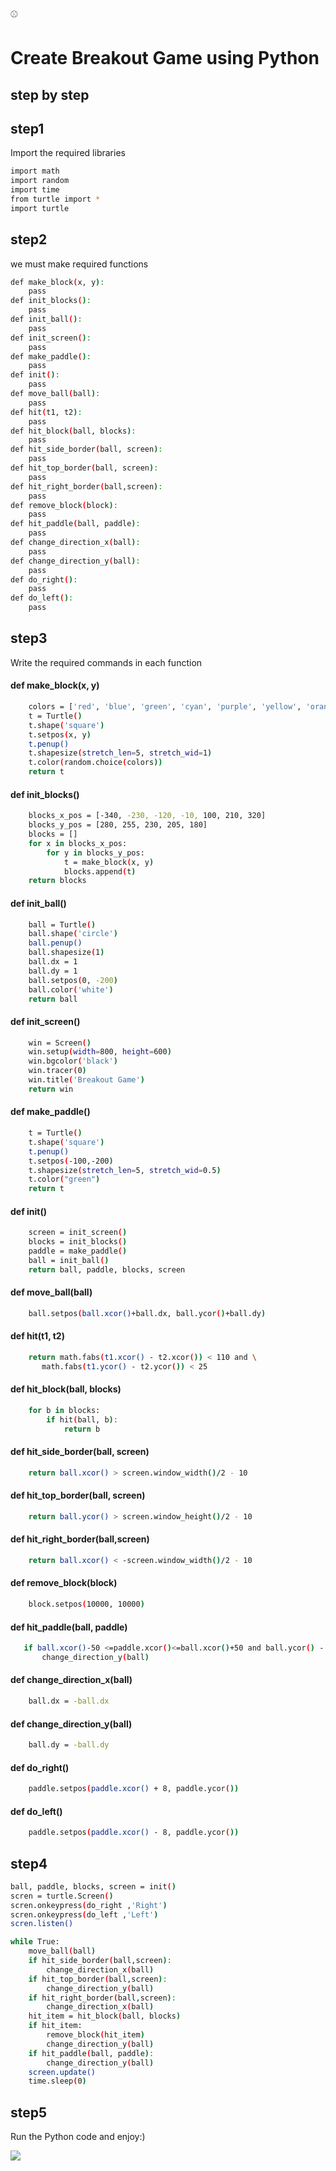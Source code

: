 <g-emoji class="g-emoji" alias="baseball" fallback-src="https://github.githubassets.com/images/icons/emoji/unicode/26be.png">⚾</g-emoji>
# Create Breakout Game using Python
## step by step

## step1
Import the required libraries
```bash
import math
import random
import time
from turtle import *
import turtle
```
## step2
we must make required functions
```bash
def make_block(x, y):
    pass
def init_blocks():
    pass 
def init_ball():
    pass
def init_screen():
    pass
def make_paddle():
    pass
def init():
    pass
def move_ball(ball):
    pass
def hit(t1, t2):
    pass
def hit_block(ball, blocks):
    pass
def hit_side_border(ball, screen):
    pass
def hit_top_border(ball, screen):
    pass
def hit_right_border(ball,screen):
    pass
def remove_block(block):
    pass 
def hit_paddle(ball, paddle):
    pass
def change_direction_x(ball):
    pass
def change_direction_y(ball):
    pass
def do_right():
    pass
def do_left():
    pass
```
## step3
Write the required commands in each function
#### def make_block(x, y)
```bash
    colors = ['red', 'blue', 'green', 'cyan', 'purple', 'yellow', 'orange']
    t = Turtle()
    t.shape('square')
    t.setpos(x, y)
    t.penup()
    t.shapesize(stretch_len=5, stretch_wid=1)
    t.color(random.choice(colors))
    return t
```
#### def init_blocks()
```bash
    blocks_x_pos = [-340, -230, -120, -10, 100, 210, 320]
    blocks_y_pos = [280, 255, 230, 205, 180]
    blocks = []
    for x in blocks_x_pos:
        for y in blocks_y_pos:
            t = make_block(x, y)            
            blocks.append(t)
    return blocks
```
#### def init_ball()
```bash
    ball = Turtle()
    ball.shape('circle')
    ball.penup()
    ball.shapesize(1)
    ball.dx = 1
    ball.dy = 1
    ball.setpos(0, -200)
    ball.color('white')
    return ball
```
#### def init_screen()
```bash
    win = Screen()
    win.setup(width=800, height=600)
    win.bgcolor('black')
    win.tracer(0)
    win.title('Breakout Game')
    return win
```
#### def make_paddle()
```bash
    t = Turtle()
    t.shape('square')
    t.penup()
    t.setpos(-100,-200)
    t.shapesize(stretch_len=5, stretch_wid=0.5)
    t.color("green")
    return t
```
#### def init()
```bash
    screen = init_screen()
    blocks = init_blocks()
    paddle = make_paddle()
    ball = init_ball()
    return ball, paddle, blocks, screen 
```
#### def move_ball(ball)
```bash
    ball.setpos(ball.xcor()+ball.dx, ball.ycor()+ball.dy)
```
#### def hit(t1, t2)
```bash
    return math.fabs(t1.xcor() - t2.xcor()) < 110 and \
       math.fabs(t1.ycor() - t2.ycor()) < 25
```
#### def hit_block(ball, blocks)
```bash
    for b in blocks:
        if hit(ball, b):
            return b
```

#### def hit_side_border(ball, screen)
```bash
    return ball.xcor() > screen.window_width()/2 - 10
```

#### def hit_top_border(ball, screen)
```bash
    return ball.ycor() > screen.window_height()/2 - 10
```


#### def hit_right_border(ball,screen)
```bash
    return ball.xcor() < -screen.window_width()/2 - 10
```
#### def remove_block(block)
```bash   
    block.setpos(10000, 10000)
```

#### def hit_paddle(ball, paddle)
```bash
   if ball.xcor()-50 <=paddle.xcor()<=ball.xcor()+50 and ball.ycor() - 20==paddle.ycor() :
       change_direction_y(ball)
```

#### def change_direction_x(ball)
```bash
    ball.dx = -ball.dx
```

#### def change_direction_y(ball)
```bash
    ball.dy = -ball.dy
```
#### def do_right()
```bash
    paddle.setpos(paddle.xcor() + 8, paddle.ycor())
```

#### def do_left()
```bash
    paddle.setpos(paddle.xcor() - 8, paddle.ycor())
```
## step4
```bash
ball, paddle, blocks, screen = init()
scren = turtle.Screen()   
scren.onkeypress(do_right ,'Right')
scren.onkeypress(do_left ,'Left')
scren.listen()

while True:
    move_ball(ball)
    if hit_side_border(ball,screen):
        change_direction_x(ball)
    if hit_top_border(ball,screen):
        change_direction_y(ball)
    if hit_right_border(ball,screen):
        change_direction_x(ball)
    hit_item = hit_block(ball, blocks)
    if hit_item:
        remove_block(hit_item)
        change_direction_y(ball)
    if hit_paddle(ball, paddle):
        change_direction_y(ball)
    screen.update()
    time.sleep(0)
```
## step5
Run the Python code and enjoy:)

<img src="https://media.geeksforgeeks.org/wp-content/uploads/20220616181820/FinalCodeOutput.gif">

